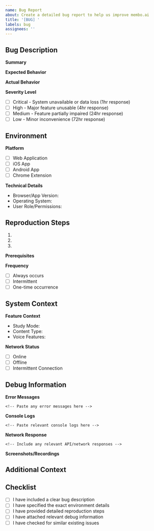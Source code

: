 ```yaml
---
name: Bug Report
about: Create a detailed bug report to help us improve membo.ai
title: '[BUG] '
labels: bug
assignees: ''
---
```


## Bug Description
**Summary**
<!-- Provide a clear and concise description of the bug -->

**Expected Behavior**
<!-- Describe what you expected to happen -->

**Actual Behavior**
<!-- Describe what actually happened -->

**Severity Level**
<!-- Select the appropriate severity level -->
- [ ] Critical - System unavailable or data loss (1hr response)
- [ ] High - Major feature unusable (4hr response)
- [ ] Medium - Feature partially impaired (24hr response)
- [ ] Low - Minor inconvenience (72hr response)

## Environment
**Platform**
<!-- Check the relevant platform -->
- [ ] Web Application
- [ ] iOS App
- [ ] Android App
- [ ] Chrome Extension

**Technical Details**
- Browser/App Version: 
- Operating System: 
- User Role/Permissions: 

## Reproduction Steps
1. <!-- First step -->
2. <!-- Second step -->
3. <!-- Additional steps -->

**Prerequisites**
<!-- List any necessary prerequisites (logged in state, specific content, etc.) -->

**Frequency**
- [ ] Always occurs
- [ ] Intermittent
- [ ] One-time occurrence

## System Context
**Feature Context**
- Study Mode: <!-- e.g., Voice, Quiz, Regular -->
- Content Type: <!-- e.g., Web Capture, PDF, Kindle -->
- Voice Features: <!-- If applicable -->

**Network Status**
- [ ] Online
- [ ] Offline
- [ ] Intermittent Connection

## Debug Information
**Error Messages**
```
<!-- Paste any error messages here -->
```

**Console Logs**
```
<!-- Paste relevant console logs here -->
```

**Network Response**
```
<!-- Include any relevant API/network responses -->
```

**Screenshots/Recordings**
<!-- Attach or paste relevant screenshots or recordings -->

## Additional Context
<!-- Add any other relevant information about the problem here -->

## Checklist
<!-- Ensure all required information is provided -->
- [ ] I have included a clear bug description
- [ ] I have specified the exact environment details
- [ ] I have provided detailed reproduction steps
- [ ] I have attached relevant debug information
- [ ] I have checked for similar existing issues